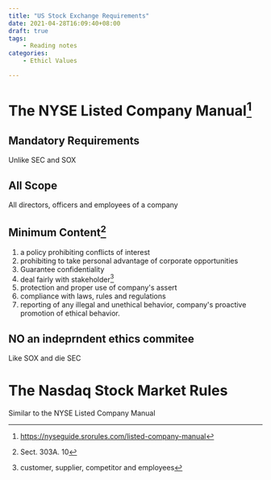```yaml
---
title: "US Stock Exchange Requirements"
date: 2021-04-28T16:09:40+08:00
draft: true
tags: 
    - Reading notes
categories:
    - Ethicl Values

---
```


# The NYSE Listed Company Manual[^1]

## Mandatory Requirements

Unlike SEC and SOX

## All Scope

All directors, officers and employees of a company

## Minimum Content[^2]

1.  a policy prohibiting conflicts of interest
2. prohibiting to take personal advantage of corporate opportunities 
3. Guarantee confidentiality
4. deal fairly with stakeholder[^3]
5. protection and proper use of company's assert
6. compliance with laws, rules and regulations
7. reporting of any illegal and unethical behavior, company's proactive promotion of ethical behavior. 

## NO an indeprndent ethics commitee

Like SOX and die SEC

# The Nasdaq Stock Market Rules

Similar to the NYSE Listed Company Manual



[^1]: https://nyseguide.srorules.com/listed-company-manual
[^2]: Sect. 303A. 10
[^3]: customer, supplier, competitor and employees

